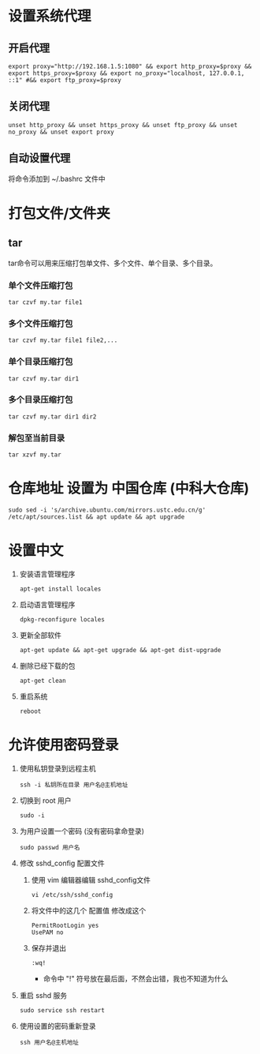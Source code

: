 # 设置系统代理

## 开启代理

```console
export proxy="http://192.168.1.5:1080" && export http_proxy=$proxy && export https_proxy=$proxy && export no_proxy="localhost, 127.0.0.1, ::1" #&& export ftp_proxy=$proxy 
```

## 关闭代理

```console
unset http_proxy && unset https_proxy && unset ftp_proxy && unset no_proxy && unset export proxy
```

## 自动设置代理
将命令添加到 ~/.bashrc 文件中

# 打包文件/文件夹
## tar

tar命令可以用来压缩打包单文件、多个文件、单个目录、多个目录。

### 单个文件压缩打包 

```console
tar czvf my.tar file1
```

### 多个文件压缩打包

```console
tar czvf my.tar file1 file2,...
```

### 单个目录压缩打包

```console
tar czvf my.tar dir1
```

### 多个目录压缩打包

```console
tar czvf my.tar dir1 dir2
```

### 解包至当前目录

```console
tar xzvf my.tar
```

# 仓库地址 设置为 中国仓库 (中科大仓库)

```console
sudo sed -i 's/archive.ubuntu.com/mirrors.ustc.edu.cn/g' /etc/apt/sources.list && apt update && apt upgrade
```

# 设置中文

1. 安装语言管理程序

    ```console
    apt-get install locales
    ```

2. 启动语言管理程序

    ```console
    dpkg-reconfigure locales
    ```

3. 更新全部软件

    ```console
    apt-get update && apt-get upgrade && apt-get dist-upgrade
    ```

4. 删除已经下载的包

    ```console
    apt-get clean
    ```

5. 重启系统

    ```console
    reboot
    ```

# 允许使用密码登录

1. 使用私钥登录到远程主机
    
    ```console
    ssh -i 私钥所在目录 用户名@主机地址
    ```

2. 切换到 root 用户
    
    ```console
    sudo -i
    ```
3. 为用户设置一个密码 (没有密码拿命登录)
    
    ```console
    sudo passwd 用户名
    ```

4. 修改 sshd_config 配置文件
    1. 使用 vim 编辑器编辑 sshd_config文件

        ```console
        vi /etc/ssh/sshd_config
        ```

    2. 将文件中的这几个 配置值 修改成这个

        ```config
        PermitRootLogin yes
        UsePAM no
        ```

    3. 保存并退出

        ```console
        :wq!
        ```

        - 命令中 "!" 符号放在最后面，不然会出错，我也不知道为什么

5. 重启 sshd 服务

    ```console
    sudo service ssh restart
    ```

6. 使用设置的密码重新登录

    ```console
    ssh 用户名@主机地址
    ```